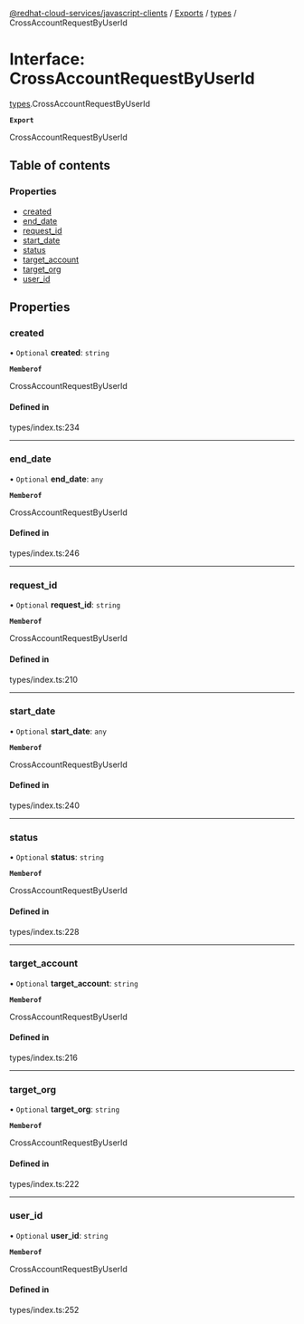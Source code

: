 [@redhat-cloud-services/javascript-clients](../README.md) / [Exports](../modules.md) / [types](../modules/types.md) / CrossAccountRequestByUserId

# Interface: CrossAccountRequestByUserId

[types](../modules/types.md).CrossAccountRequestByUserId

**`Export`**

CrossAccountRequestByUserId

## Table of contents

### Properties

- [created](types.CrossAccountRequestByUserId.md#created)
- [end\_date](types.CrossAccountRequestByUserId.md#end_date)
- [request\_id](types.CrossAccountRequestByUserId.md#request_id)
- [start\_date](types.CrossAccountRequestByUserId.md#start_date)
- [status](types.CrossAccountRequestByUserId.md#status)
- [target\_account](types.CrossAccountRequestByUserId.md#target_account)
- [target\_org](types.CrossAccountRequestByUserId.md#target_org)
- [user\_id](types.CrossAccountRequestByUserId.md#user_id)

## Properties

### created

• `Optional` **created**: `string`

**`Memberof`**

CrossAccountRequestByUserId

#### Defined in

types/index.ts:234

___

### end\_date

• `Optional` **end\_date**: `any`

**`Memberof`**

CrossAccountRequestByUserId

#### Defined in

types/index.ts:246

___

### request\_id

• `Optional` **request\_id**: `string`

**`Memberof`**

CrossAccountRequestByUserId

#### Defined in

types/index.ts:210

___

### start\_date

• `Optional` **start\_date**: `any`

**`Memberof`**

CrossAccountRequestByUserId

#### Defined in

types/index.ts:240

___

### status

• `Optional` **status**: `string`

**`Memberof`**

CrossAccountRequestByUserId

#### Defined in

types/index.ts:228

___

### target\_account

• `Optional` **target\_account**: `string`

**`Memberof`**

CrossAccountRequestByUserId

#### Defined in

types/index.ts:216

___

### target\_org

• `Optional` **target\_org**: `string`

**`Memberof`**

CrossAccountRequestByUserId

#### Defined in

types/index.ts:222

___

### user\_id

• `Optional` **user\_id**: `string`

**`Memberof`**

CrossAccountRequestByUserId

#### Defined in

types/index.ts:252
